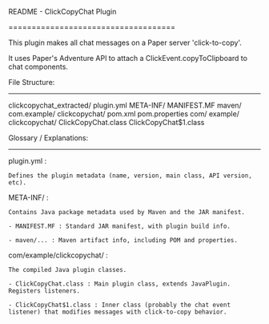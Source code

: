 README - ClickCopyChat Plugin

====================================

This plugin makes all chat messages on a Paper server 'click-to-copy'.

It uses Paper's Adventure API to attach a ClickEvent.copyToClipboard to chat components.



File Structure:

-----------------

clickcopychat_extracted/
    plugin.yml
    META-INF/
        MANIFEST.MF
        maven/
            com.example/
                clickcopychat/
                    pom.xml
                    pom.properties
    com/
        example/
            clickcopychat/
                ClickCopyChat.class
                ClickCopyChat$1.class


Glossary / Explanations:

------------------------------------

plugin.yml :

    Defines the plugin metadata (name, version, main class, API version, etc).



META-INF/ :

    Contains Java package metadata used by Maven and the JAR manifest.

    - MANIFEST.MF : Standard JAR manifest, with plugin build info.

    - maven/... : Maven artifact info, including POM and properties.



com/example/clickcopychat/ :

    The compiled Java plugin classes.

    - ClickCopyChat.class : Main plugin class, extends JavaPlugin. Registers listeners.

    - ClickCopyChat$1.class : Inner class (probably the chat event listener) that modifies messages with click-to-copy behavior.

